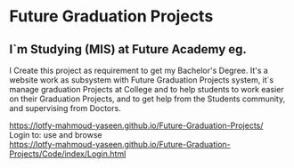 # Future Graduation Projects
<h2> I`m Studying (MIS) at Future Academy eg. </h2>
I Create this project as requirement to get my Bachelor's Degree. It's a website work as subsystem with Future Graduation Projects system, it`s manage graduation Projects at College and to help students to work easier on their Graduation Projects, and to get help from the Students community, and supervising from Doctors.

https://lotfy-mahmoud-yaseen.github.io/Future-Graduation-Projects/    <br>
Login to: use and browse  <br>
https://lotfy-mahmoud-yaseen.github.io/Future-Graduation-Projects/Code/index/Login.html
